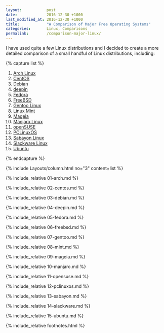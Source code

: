 ```yaml
---
layout:           post
date:             2016-12-30 +1000
last_modified_at: 2016-12-30 +1000
title:            "A Comparison of Major Free Operating Systems"
categories:       Linux, Comparisons
permalink:        /comparison-major-linux/
---
```


I have used quite a few Linux distributions and I decided to create a more detailed comparison of a small handful of Linux distributions, including:

{% capture list %}
<ol>
  <li><a href="#arch-linux" link="_blank">Arch Linux</a></li>
  <li><a href="#centos" link="_blank">CentOS</a></li>
  <li><a href="#debian" link="_blank">Debian</a></li>
  <li><a href="#deepin" link="_blank">deepin</a></li>
  <li><a href="#fedora" link="_blank">Fedora</a></li>
  <li><a href="#freebsd" link="_blank">FreeBSD</a></li>
  <li><a href="#gentoo-linux" link="_blank">Gentoo Linux</a></li>
  <li><a href="#linux-mint" link="_blank">Linux Mint</a></li>
  <li><a href="#mageia" link="_blank">Mageia</a></li>
  <li><a href="#manjaro-linux" link="_blank">Manjaro Linux</a></li>
  <li><a href="#opensuse" link="_blank">openSUSE</a></li>
  <li><a href="#pclinuxos" link="_blank">PCLinuxOS</a></li>
  <li><a href="#sabayon-linux" link="_blank">Sabayon Linux</a></li>
  <li><a href="#slackware-linux" link="_blank">Slackware Linux</a></li>
  <li><a href="#ubuntu" link="_blank">Ubuntu</a></li>
</ol>
{% endcapture %}

{% include Layouts/column.html no="3" content=list %}

{% include_relative 01-arch.md %}

{% include_relative 02-centos.md %}

{% include_relative 03-debian.md %}

{% include_relative 04-deepin.md %}

{% include_relative 05-fedora.md %}

{% include_relative 06-freebsd.md %}

{% include_relative 07-gentoo.md %}

{% include_relative 08-mint.md %}

{% include_relative 09-mageia.md %}

{% include_relative 10-manjaro.md %}

{% include_relative 11-opensuse.md %}

{% include_relative 12-pclinuxos.md %}

{% include_relative 13-sabayon.md %}

{% include_relative 14-slackware.md %}

{% include_relative 15-ubuntu.md %}

{% include_relative footnotes.html %}
